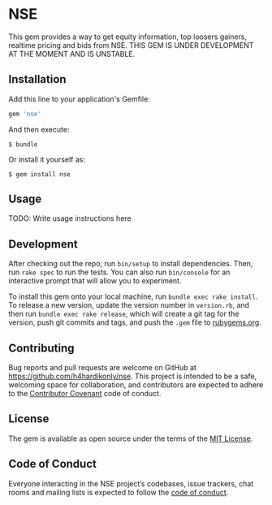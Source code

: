 # NSE

This gem provides a way to get equity information, top loosers gainers, realtime pricing and bids from NSE. THIS GEM IS UNDER DEVELOPMENT AT THE MOMENT AND IS UNSTABLE.

## Installation

Add this line to your application's Gemfile:

```ruby
gem 'nse'
```

And then execute:

    $ bundle

Or install it yourself as:

    $ gem install nse

## Usage

TODO: Write usage instructions here

## Development

After checking out the repo, run `bin/setup` to install dependencies. Then, run `rake spec` to run the tests. You can also run `bin/console` for an interactive prompt that will allow you to experiment.

To install this gem onto your local machine, run `bundle exec rake install`. To release a new version, update the version number in `version.rb`, and then run `bundle exec rake release`, which will create a git tag for the version, push git commits and tags, and push the `.gem` file to [rubygems.org](https://rubygems.org).

## Contributing

Bug reports and pull requests are welcome on GitHub at https://github.com/h4hardikonly/nse. This project is intended to be a safe, welcoming space for collaboration, and contributors are expected to adhere to the [Contributor Covenant](http://contributor-covenant.org) code of conduct.

## License

The gem is available as open source under the terms of the [MIT License](https://opensource.org/licenses/MIT).

## Code of Conduct

Everyone interacting in the NSE project’s codebases, issue trackers, chat rooms and mailing lists is expected to follow the [code of conduct](https://github.com/h4hardikonly/nse/blob/master/CODE_OF_CONDUCT.md).
